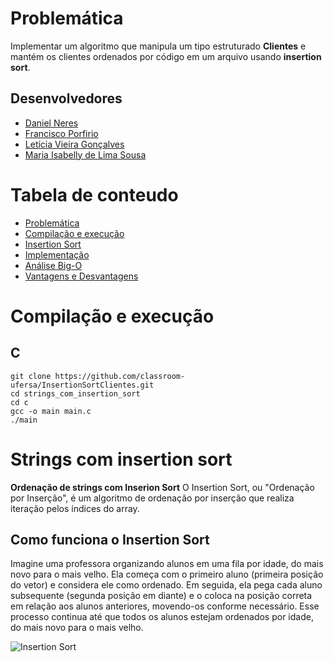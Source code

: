 # Problemática  
Implementar um algoritmo que manipula um tipo estruturado **Clientes** e mantém os clientes ordenados por código em um arquivo usando **insertion sort**.
## Desenvolvedores
- [Daniel Neres ](https://github.com/DanielNeres)
- [Francisco Porfirio ](https://github.com/Porfirio24)
- [Letícia Vieira Gonçalves](https://github.com/LeticiaVieirg)
- [Maria Isabelly de Lima Sousa](https://github.com/isabellymrl)


# Tabela de conteudo
- [Problemática](#problemática)
- [Compilação e execução](#compilação-e-execução)
- [Insertion Sort](#strings-com-insertion-sort)
- [Implementação](#implementação)
- [Análise Big-O](#análise-de-complexidade-do-tempo)
- [Vantagens e Desvantagens](#vantagens-e-desvantagens)

# Compilação e execução
## C
```shell
git clone https://github.com/classroom-ufersa/InsertionSortClientes.git
cd strings_com_insertion_sort
cd c
gcc -o main main.c
./main
```

# Strings com insertion sort
**Ordenação de strings com Inserion Sort**
O Insertion Sort, ou "Ordenação por Inserção", é um algoritmo de ordenação por inserção que realiza iteração pelos índices do array.

## Como funciona o Insertion Sort

Imagine uma professora organizando alunos em uma fila por idade, do mais novo para o mais velho. Ela começa com o primeiro aluno (primeira posição do vetor) e considera ele como ordenado. Em seguida, ela pega cada aluno subsequente (segunda posição em diante) e o coloca na posição correta em relação aos alunos anteriores, movendo-os conforme necessário. Esse processo continua até que todos os alunos estejam ordenados por idade, do mais novo para o mais velho. 

![Insertion Sort](https://markbowman.org/LCC/SortInsertion.gif)
